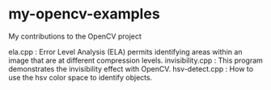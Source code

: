 # my-opencv-examples
My contributions to the OpenCV project

ela.cpp : Error Level Analysis (ELA) permits identifying areas within an image that are at different compression levels.
invisibility.cpp : This program demonstrates the invisibility effect with OpenCV. 
hsv-detect.cpp : How to use the hsv color space to identify objects. 


